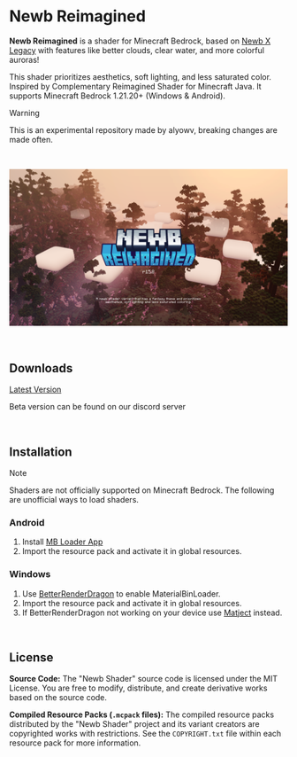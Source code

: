 # Newb Reimagined

**Newb Reimagined** is a shader for Minecraft Bedrock, based on [Newb X Legacy](https://github.com/devendrn/newb-x-mcbe) with features like better clouds, clear water, and more colorful auroras! 

This shader prioritizes aesthetics, soft lighting, and less saturated color. Inspired by Complementary Reimagined Shader for Minecraft Java.
It supports Minecraft Bedrock 1.21.20+ (Windows & Android).

> [!WARNING]
> This is an experimental repository made by alyowv, breaking changes are made often.

<br>

![Screenshots](docs/screenshots.jpg)

<br>

## Downloads
[Latest Version](https://github.com/alyow/newb-reimagined/releases)

Beta version can be found on our discord server

<br>

## Installation

> [!NOTE]
> Shaders are not officially supported on Minecraft Bedrock. The following are unofficial ways to load shaders.

### Android
1. Install [MB Loader App](https://devendrn.github.io/renderdragon-shaders/shaders/installation/android#using-patch-app)
2. Import the resource pack and activate it in global resources.

### Windows
1. Use [BetterRenderDragon](https://github.com/QYCottage/BetterRenderDragon) to enable MaterialBinLoader.
2. Import the resource pack and activate it in global resources.
3. If BetterRenderDragon not working on your device use [Matject](https://faizul726.github.io/matject/) instead.

<br>

## License

**Source Code:** The "Newb Shader" source code is licensed under the MIT License. You are free to modify, distribute, and create derivative works based on the source code.

**Compiled Resource Packs (`.mcpack` files):** The compiled resource packs distributed by the "Newb Shader" project and its variant creators are copyrighted works with restrictions. See the `COPYRIGHT.txt` file within each resource pack for more information.

